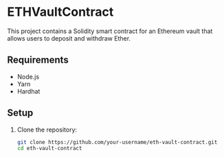 # ETHVaultContract

This project contains a Solidity smart contract for an Ethereum vault that allows users to deposit and withdraw Ether.

## Requirements

- Node.js
- Yarn
- Hardhat

## Setup

1. Clone the repository:
   ```sh
   git clone https://github.com/your-username/eth-vault-contract.git
   cd eth-vault-contract
   ```
